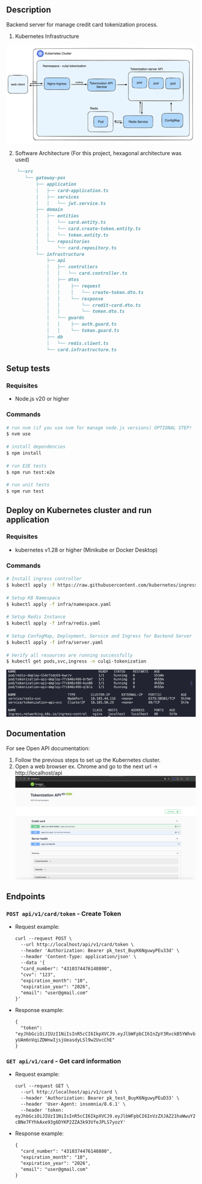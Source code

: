 ## Description
Backend server for manage credit card tokenization process.

1. Kubernetes Infrastructure

  ![Imagen documentation](./assets/kubernetes-arquitecture.png "documentation")

2. Software Architecture (For this project, hexagonal architecture was used)

```md
    └──src
       └── gateway-pos
           ├── application
           │   ├── card-application.ts
           │   ├── services
           │   │   └── jwt.service.ts           
           ├── domain
           │   ├── entities
           │   │   └── card.entity.ts
           │   │   └── card.create-token.entity.ts
           │   │   └── token.entity.ts
           │   └── repositories
           │       └── card.repository.ts
           └── infrastructure
               ├── api
               │   ├── controllers
               │   │   └── card.controller.ts
               │   ├── dtos
               │   │    ├── request
               │   │    │   └── create-token.dto.ts
               │   │    └── response
               │   │        └── credit-card.dto.ts
               │   │        └── token.dto.ts
               │   └── guards   
               │   │    ├── auth.guard.ts   
               │   │    └── token.guard.ts        
               ├── db
               │   └── redis.client.ts
               └── card.infrastructure.ts
```


## Setup tests

### Requisites
 - Node.js v20 or higher

### Commands

```bash
# run nvm (if you use nvm for manage node.js versions) OPTIONAL STEP!
$ nvm use

# install dependencies
$ npm install

# run E2E tests
$ npm run test:e2e

# run unit tests
$ npm run test
```

## Deploy on Kubernetes cluster and run application

### Requisites
 - kubernetes v1.28 or higher (Minikube or Docker Desktop)

### Commands

```bash
# Install ingress controller
$ kubectl apply -f https://raw.githubusercontent.com/kubernetes/ingress-nginx/controller-v1.3.0/deploy/static/provider/cloud/deploy.yaml

# Setup K8 Namespace
$ kubectl apply -f infra/namespace.yaml

# Setup Redis Instance
$ kubectl apply -f infra/redis.yaml

# Setup ConfogMap, Deployment, Service and Ingress for Backend Server
$ kubectl apply -f infra/server.yaml

# Verify all resources are running successfully
$ kubectl get pods,svc,ingress -n culqi-tokenization
```
  ![Imagen k8 cluster](./assets/kubernetes-cluster.png "k8 cluster")

## Documentation
For see Open API documentation:
1. Follow the previous steps to set up the Kubernetes cluster.
1. Open a web browser ex. Chrome and go to the next url -> http://localhost/api
![Imagen documentation](./assets/swagger-doc.png "documentation")

## Endpoints
### `POST api/v1/card/token` - Create Token 
- Request example:
    ```
    curl --request POST \
      --url http://localhost/api/v1/card/token \
      --header 'Authorization: Bearer pk_test_BuyK6NguwyPEu33d' \
      --header 'Content-Type: application/json' \
      --data '{
      "card_number": "4310374476148800",
      "cvv": "123",
      "expiration_month": "10",
      "expiration_year": "2026",
      "email": "user@gmail.com"
    }'
    ```
- Response example:
    ```
    {
      "token": "eyJhbGciOiJIUzI1NiIsInR5cCI6IkpXVCJ9.eyJlbWFpbCI6InZpY3RvckB5YWhvby5lcyIsImNhcmRfbnVtYmVyIjoiNDMxMDM3NDQ3NjE0ODgwMCIsImlhdCI6MTcxMDM3NDcwOSwiZXhwIjoxNzEwMzc0NzM5fQ.tH0K4i-yUAm6nVqiZDWnwIjsjUeasdyLSl9w2UvcChE"
    }
    ```
### `GET api/v1/card` - Get card information
- Request example:
    ```
    curl --request GET \
      --url http://localhost/api/v1/card \
      --header 'Authorization: Bearer pk_test_BuyK6NguwyPEuD33' \
      --header 'User-Agent: insomnia/8.6.1' \
      --header 'token: eyJhbGciOiJIUzI1NiIsInR5cCI6IkpXVCJ9.eyJlbWFpbCI6InVzZXJAZ21haWwuY29tIiwiY2FyZF9udW1iZXIiOiI0MzEwMzc0NDc2MTQ4ODAwIiwiaWF0IjoxNzEwMzc1MTY3LCJleHAiOjE3MTAzNzUxOTd9.O8-cBNe7FYhkAxe93g6DYKP2ZZA3k93VfeJPLS7yozY'
    ```
- Response example:
    ```
    {
      "card_number": "4310374476148800",
      "expiration_month": "10",
      "expiration_year": "2026",
      "email": "user@gmail.com"
    }
    ```